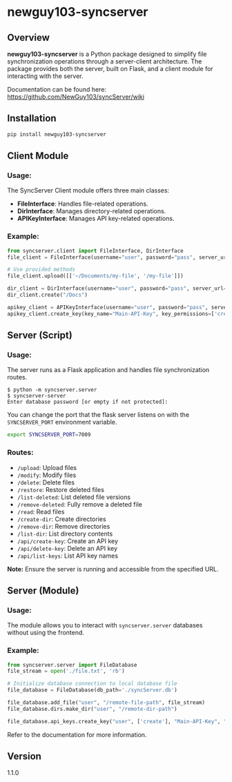 # newguy103-syncserver

## Overview

**newguy103-syncserver** is a Python package designed to simplify file synchronization operations through a server-client architecture. The package provides both the server, built on Flask, and a client module for interacting with the server.

Documentation can be found here: https://github.com/NewGuy103/syncServer/wiki

## Installation

```bash
pip install newguy103-syncserver
```

## Client Module

### Usage:

The SyncServer Client module offers three main classes:

- **FileInterface**: Handles file-related operations.
- **DirInterface**: Manages directory-related operations.
- **APIKeyInterface**: Manages API key-related operations.

### Example:

```python
from syncserver.client import FileInterface, DirInterface
file_client = FileInterface(username="user", password="pass", server_url="http://localhost:8561")

# Use provided methods
file_client.upload([['~/Documents/my-file', '/my-file']])

dir_client = DirInterface(username="user", password="pass", server_url="http://localhost:8561")
dir_client.create("/Docs")

apikey_client = APIKeyInterface(username="user", password="pass", server_url="http://localhost:8561")
apikey_client.create_key(key_name="Main-API-Key", key_permissions=['create'], key_expiry_date="2025-01-01 0:00:00")
```

## Server (Script)

### Usage:

The server runs as a Flask application and handles file synchronization routes.
```
$ python -m syncserver.server
$ syncserver-server
Enter database password [or empty if not protected]: 
```

You can change the port that the flask server listens on with the `SYNCSERVER_PORT` environment variable.
```bash
export SYNCSERVER_PORT=7009
```

### Routes:

- `/upload`: Upload files
- `/modify`: Modify files
- `/delete`: Delete files
- `/restore`: Restore deleted files
- `/list-deleted`: List deleted file versions
- `/remove-deleted`: Fully remove a deleted file
- `/read`: Read files
- `/create-dir`: Create directories
- `/remove-dir`: Remove directories
- `/list-dir`: List directory contents
- `/api/create-key`: Create an API key
- `/api/delete-key`: Delete an API key
- `/api/list-keys`: List API key names

**Note:** Ensure the server is running and accessible from the specified URL.

## Server (Module)

### Usage:

The module allows you to interact with `syncserver.server` databases without using the frontend.

### Example:
```python
from syncserver.server import FileDatabase
file_stream = open('./file.txt', 'rb')

# Initialize database connection to local database file
file_database = FileDatabase(db_path='./syncServer.db')

file_database.add_file("user", "/remote-file-path", file_stream)
file_database.dirs.make_dir("user", "/remote-dir-path")

file_database.api_keys.create_key("user", ['create'], "Main-API-Key", "2025-01-01 0:00:00")
```

Refer to the documentation for more information.

## Version

1.1.0
